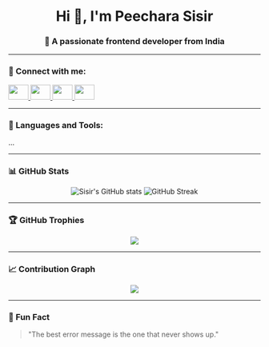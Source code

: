 <h1 align="center">Hi 👋, I'm Peechara Sisir</h1>
<h3 align="center">🚀 A passionate frontend developer from India</h3>

---

### 🔗 Connect with me:
<p align="left">
  <a href="https://linkedin.com/in/sisir-peechara-82b67a263" target="_blank">
    <img src="https://raw.githubusercontent.com/rahuldkjain/github-profile-readme-generator/master/src/images/icons/Social/linked-in-alt.svg" height="30" width="40" />
  </a>
  <a href="https://instagram.com/peechara.sisir" target="_blank">
    <img src="https://raw.githubusercontent.com/rahuldkjain/github-profile-readme-generator/master/src/images/icons/Social/instagram.svg" height="30" width="40" />
  </a>
  <a href="https://www.hackerrank.com/peecharasisir" target="_blank">
    <img src="https://raw.githubusercontent.com/rahuldkjain/github-profile-readme-generator/master/src/images/icons/Social/hackerrank.svg" height="30" width="40" />
  </a>
  <a href="https://leetcode.com/u/peecharasisir/" target="_blank">
    <img src="https://raw.githubusercontent.com/rahuldkjain/github-profile-readme-generator/master/src/images/icons/Social/leet-code.svg" height="30" width="40" />
  </a>
</p>

---

### 🧰 Languages and Tools:

<p align="left">
  <!-- Add your icons here, they're great -->
  <!-- Kept as-is to preserve all tools you've added -->
  <!-- You can collapse this if needed to make it cleaner -->
  ... <!-- your entire existing icon block goes here -->
</p>

---

### 📊 GitHub Stats
<p align="center">
  <img src="https://github-readme-stats.vercel.app/api?username=sisirpeechara&show_icons=true&theme=radical&count_private=true" alt="Sisir's GitHub stats" />
  <img src="https://streak-stats.demolab.com?user=sisirpeechara&theme=tokyonight" alt="GitHub Streak" />
</p>

---

### 🏆 GitHub Trophies
<p align="center">
  <img src="https://github-profile-trophy.vercel.app/?username=sisirpeechara&theme=dracula&margin-w=10" />
</p>

---

### 📈 Contribution Graph
<p align="center">
  <img src="https://github-readme-activity-graph.vercel.app/graph?username=sisirpeechara&theme=github-compact" />
</p>

---

### 💬 Fun Fact
> "The best error message is the one that never shows up."

